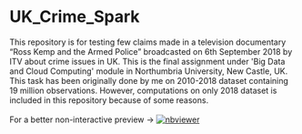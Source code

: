 # UK_Crime_Spark
This repository is for testing few claims made in a television documentary “Ross Kemp and the Armed Police” broadcasted on 6th September 2018 by ITV about crime issues in UK. This is the final assignment under 'Big Data and Cloud Computing' module in Northumbria University, New Castle, UK. This task has been originally done by me on 2010-2018 dataset containing 19 million observations. However, computations on only 2018 dataset is included in this repository because of some reasons.<br/>
<br>For a better non-interactive preview &#8594; [![nbviewer](https://user-images.githubusercontent.com/2791223/29387450-e5654c72-8294-11e7-95e4-090419520edb.png)](https://nbviewer.jupyter.org/github/manoharkaranth/UK_Crime_Spark/blob/main/UK_Crime_2018.ipynb)</br>
